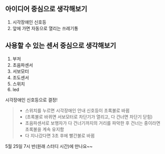 ## 아이디어 중심으로 생각해보기
1. 시각장애인 신호등
2. 앞에 가면 자동으로 열리는 쓰레기통

## 사용할 수 있는 센서 중심으로 생각해보기
1. 부저
2. 초음파센서
3. 서보모터
4. 조도센서
5. 스위치
6. led

시각장애인 신호등으로 결정!
> - 스위치를 누르면 시각장애인 안내 신호등이 초록불로 바뀜
> - (초록불로 바뀌면 서보모터로 차단기가 열리고, 다 건너면 차단기 닫힘)
> - 초음파센서로 보행자가 다 건너기까지의 거리를 파악한 후 건너는 중이라면 초록불을 계속 유지함
> - 다 지나갔다면 3초 후에 빨간불로 바뀜

5월 25일 7시 반(원래 스터디 시간)에 만나요~~
